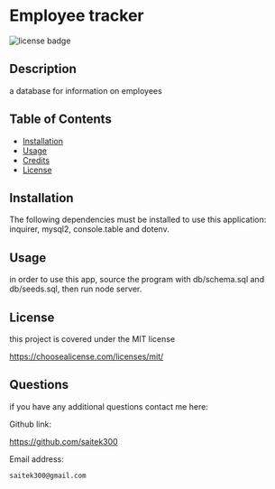 # Employee tracker
  
  ![license badge](https://img.shields.io/badge/license-MIT-blue.svg)

## Description
    
  a database for information on employees
    
## Table of Contents
    
- [Installation](#installation)
- [Usage](#usage)
- [Credits](#credits)
- [License](#license)
    
## Installation
    
  The following dependencies must be installed to use this application: inquirer, mysql2, console.table and dotenv.
    
## Usage
  in order to use this app, source the program with db/schema.sql and db/seeds.sql, then run node server.

    
## License
    
  this project is covered under the MIT license

  https://choosealicense.com/licenses/mit/ 


## Questions

  if you have any additional questions contact me here:

  Github link:

  https://github.com/saitek300

  Email address:

    saitek300@gmail.com